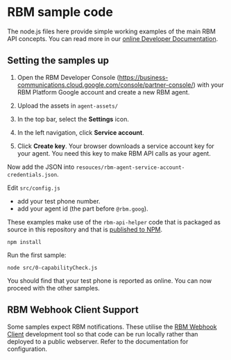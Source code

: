 # RBM sample code
The node.js files here provide simple working examples of the
main RBM API concepts. You can read more in our [online Developer Documentation](https://developers.google.com/business-communications/rcs-business-messaging/guides/get-started/how-it-works).

## Setting the samples up

1.  Open the RBM Developer Console (https://business-communications.cloud.google.com/console/partner-console/)
    with your RBM Platform Google account and create a new RBM agent.

2.  Upload the assets in `agent-assets/`

2.  In the top bar, select the **Settings** icon.

3.  In the left navigation, click **Service account**.

4.  Click **Create key**. Your browser downloads a service account key for your agent.
    You need this key to make RBM API calls as your agent.

Now add the JSON into `resouces/rbm-agent-service-account-credentials.json`.

Edit `src/config.js`

-   add your test phone number.
-   add your agent id (the part before `@rbm.goog`).

These examples make use of the `rbm-api-helper` code that is packaged as source in this
repository and that is [published to NPM](https://www.npmjs.com/package/@google/rcsbusinessmessaging).


``
npm install
``

Run the first sample:

``
node src/0-capabilityCheck.js
``

You should find that your test phone is reported as online. You can now
proceed with the other samples.

## RBM Webhook Client Support

Some samples expect RBM notifications. These utilise the
[RBM Webhook Client](https://github.com/rcs-business-messaging/rbm-api-examples/tree/master/nodejs/rbm-webhook-client)
development tool so that code can be run locally rather than deployed to a public webserver. Refer to the
documentation for configuration.